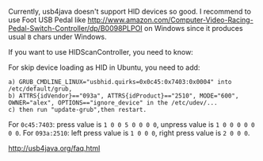 Currently, usb4java doesn't support HID devices so good. 
I recommend to use Foot USB Pedal like http://www.amazon.com/Computer-Video-Racing-Pedal-Switch-Controller/dp/B0098PLPOI on Windows since it produces usual `B` chars under Windows.

If you want to use HIDScanController, you need to know:

For skip device loading as HID in Ubuntu, you need to add:
```
a) GRUB_CMDLINE_LINUX="usbhid.quirks=0x0c45:0x7403:0x0004" into /etc/default/grub,
b) ATTRS{idVendor}=="093a", ATTRS{idProduct}=="2510", MODE="600", OWNER="alex", OPTIONS=="ignore_device" in the /etc/udev/...
c) then run "update-grub",then restart.
```
For `0c45:7403`: press value is `1 0 0 5 0 0 0 0`, unpress value is `1 0 0 0 0 0 0 0`.
For `093a:2510`: left press value is `1 0 0 0`, right press value is `2 0 0 0`.


http://usb4java.org/faq.html
